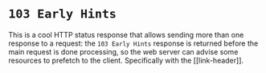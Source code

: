 # `103 Early Hints`
This is a cool HTTP status response that allows sending more than one response to a request: the `103 Early Hints` response is returned before the main request is done processing, so the web server can advise some resources to prefetch to the client. Specifically with the [[link-header]].
